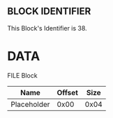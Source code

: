 ## BLOCK IDENTIFIER
This Block's Identifier is 38.
# DATA
FILE Block

| Name | Offset | Size |
|--------|---------|------
| Placeholder | 0x00 | 0x04 |
